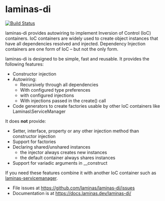 # laminas-di

[![Build Status](https://github.com/laminas/laminas-di/workflows/continuous-integration.yml/badge.svg)](https://github.com/laminas/laminas-di/actions/workflows/continuous-integration.yml)

laminas-di provides autowiring to implement Inversion of Control (IoC) containers.
IoC containers are widely used to create object instances that have all
dependencies resolved and injected. Dependency Injection containers are one form
of IoC – but not the only form.

laminas-di is designed to be simple, fast and reusable. It provides the following features:

- Constructor injection
- Autowiring:
  - Recursively through all dependencies
  - With configured type preferences
  - with configured injections
  - With injections passed in the create() call
- Code generators to create factories usable by other IoC containers like Laminas\ServiceManager

It does __not__ provide:

- Setter, interface, property or any other injection method than constructor injection
- Support for factories
- Declaring shared/unshared instances
  - the injector always creates new instances
  - the default container always shares instances
- Support for variadic arguments in __construct

If you need these features combine it with another IoC container such as
[laminas-servicemanager](https://docs.laminas.dev/laminas-servicemanager/).

- File issues at https://github.com/laminas/laminas-di/issues
- Documentation is at https://docs.laminas.dev/laminas-di/
